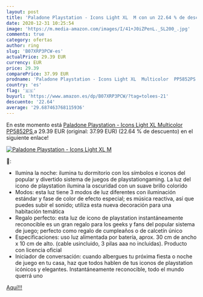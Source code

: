 ```yaml
---
layout: post
title: 'Paladone Playstation - Icons Light XL  M con un 22.64 % de descuento'
date: 2020-12-31 10:25:54
image: 'https://m.media-amazon.com/images/I/41+J0iZPenL._SL200_.jpg'
comments: true
category: ofertas
author: ring
slug: 'B07XRP3PCW-es'
actualPrice: 29.39 EUR
currency: EUR
price: 29.39
comparePrice: 37.99 EUR
prodname: 'Paladone Playstation - Icons Light XL  Multicolor  PP5852PS '
country: 'es'
flag: '🇪🇸'
buyurl: 'https://www.amazon.es/dp/B07XRP3PCW/?tag=tolees-21'
descuento: '22.64'
average: '29.687463768115936'
---
```


En este momento está [Paladone Playstation - Icons Light XL  Multicolor  PP5852PS ](https://www.amazon.es/dp/B07XRP3PCW/?tag=tolees-21) a 29.39 EUR (original: 37.99 EUR) (22.64 %  de descuento) en el siguiente enlace!

[![Paladone Playstation - Icons Light XL  M](https://m.media-amazon.com/images/I/41+J0iZPenL._SL200_.jpg)](https://www.amazon.es/dp/B07XRP3PCW/?tag=tolees-21)

🔎:

- Ilumina la noche: ilumina tu dormitorio con los símbolos e iconos del popular y divertido sistema de juegos de playstationgaming. La luz del icono de playstation ilumina la oscuridad con un suave brillo colorido
- Modos: esta luz tiene 3 modos de luz diferentes con iluminación estándar y fase de color de efecto especial; es música reactiva, así que puedes subir el sonido; utiliza esta nueva decoración para una habitación temática
- Regalo perfecto: esta luz de icono de playstation instantáneamente reconocible es un gran regalo para los geeks y fans del popular sistema de juego; perfecto como regalo de cumpleaños o de calcetín único
- Especificaciones: uso luz alimentada por batería, aprox. 30 cm de ancho x 10 cm de alto. (cable usincluido, 3 pilas aaa no incluidas). Producto con licencia oficial
- Iniciador de conversación: cuando albergues tu próxima fiesta o noche de juego en tu casa, haz que todos hablen de tus iconos de playstation icónicos y elegantes. Instantáneamente reconocible, todo el mundo querrá uno

[Aquí!!!](https://www.amazon.es/dp/B07XRP3PCW/?tag=tolees-21)
